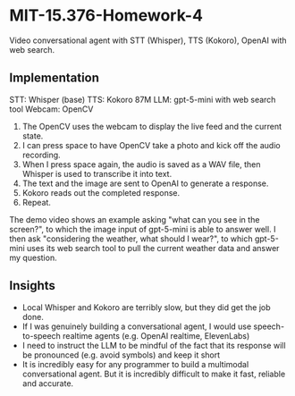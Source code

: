 # MIT-15.376-Homework-4

Video conversational agent with STT (Whisper), TTS (Kokoro), OpenAI with web search.

## Implementation

STT: Whisper (base)
TTS: Kokoro 87M
LLM: gpt-5-mini with web search tool
Webcam: OpenCV

1. The OpenCV uses the webcam to display the live feed and the current state.
2. I can press space to have OpenCV take a photo and kick off the audio recording.
3. When I press space again, the audio is saved as a WAV file, then Whisper is used to transcribe it into text.
4. The text and the image are sent to OpenAI to generate a response.
5. Kokoro reads out the completed response.
6. Repeat.

The demo video shows an example asking "what can you see in the screen?", to which the image input of gpt-5-mini is able to answer well.
I then ask "considering the weather, what should I wear?", to which gpt-5-mini uses its web search tool to pull the current weather data and answer my question.

## Insights

* Local Whisper and Kokoro are terribly slow, but they did get the job done.
* If I was genuinely building a conversational agent, I would use speech-to-speech realtime agents (e.g. OpenAI realtime, ElevenLabs)
* I need to instruct the LLM to be mindful of the fact that its response will be pronounced (e.g. avoid symbols) and keep it short
* It is incredibly easy for any programmer to build a multimodal conversational agent. But it is incredibly difficult to make it fast, reliable and accurate.
